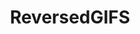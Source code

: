 ---
title: ReversedGIFS
crosslinks:
- livven
- gifs
- oddlysatisfying
- unexpectedGoT
- funny
- space
- thecatdimension
---